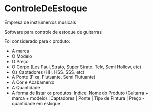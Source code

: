 # ControleDeEstoque

Empresa de instrumentos musicais

Software para controle de estoque de guitarras

Foi considerado para o produto:
 - A marca
 - O Modelo
 - O Preço
 - O Corpo (Les Paul, Strato, Super Strato, Tele, Semi Hollow, etc)
 - Os Captadores (HH, HSS, SSS, etc)
 - A Ponte (Fixa, Flutuante, Semi Flutuante)
 - A Cor e Acabamento
 - A Quantidade
 - A forma de listar os produtos:
    Indice. Nome do Produto (Guitarra + marca + modelo) | Captadores | Ponte | Tipo de Pintura | Preço - quantidade em estoque